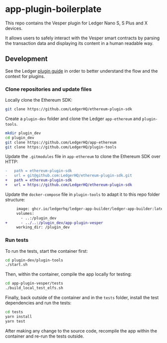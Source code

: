 # app-plugin-boilerplate

This repo contains the Vesper plugin for Ledger Nano S, S Plus and X devices.

It allows users to safely interact with the Vesper smart contracts by parsing the transaction data and displaying its content in a human readable way.

## Development

See the Ledger [plugin guide](https://developers.ledger.com/docs/dapp/nano-plugin/overview/) in order to better understand the flow and the context for plugins.

### Clone repositories and update files

Locally clone the Ethereum SDK:

```sh
git clone https://github.com/LedgerHQ/ethereum-plugin-sdk
```

Create a `plugin-dev` folder and clone the Ledger `app-ethereum` and `plugin-tools`.

```sh
mkdir plugin_dev
cd plugin_dev
git clone https://github.com/LedgerHQ/app-ethereum
git clone https://github.com/LedgerHQ/plugin-tools
```

Update the `.gitmodules` file in `app-ethereum` to clone the Ethereum SDK over HTTP:

```diff
-   path = ethereum-plugin-sdk
-   url = git@github.com:LedgerHQ/ethereum-plugin-sdk.git
+   path = ethereum-plugin-sdk
+   url = https://github.com/LedgerHQ/ethereum-plugin-sdk
```

Update the `docker-compose` file in `plugin-tools` to adapt it to this repo folder structure:

```diff
     image: ghcr.io/ledgerhq/ledger-app-builder/ledger-app-builder:latest
     volumes:
       - ..:/plugin_dev
+      - ../..:/plugin_dev/app-plugin-vesper
     working_dir: /plugin_dev
```

### Run tests

To run the tests, start the container first:

```sh
cd plugin-dev/plugin-tools
./start.sh
```

Then, within the container, compile the app locally for testing:

```sh
cd app-plugin-vesper/tests
./build_local_test_elfs.sh
```

Finally, back outside of the container and in the `tests` folder, install the test dependencies and run the tests:

```sh
cd tests
yarn install
yarn test
```

After making any change to the source code, recompile the app within the container and re-run the tests outside.
